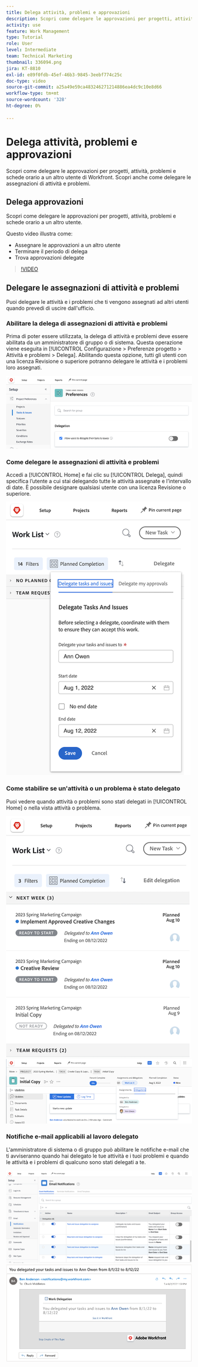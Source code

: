 ```yaml
---
title: Delega attività, problemi e approvazioni
description: Scopri come delegare le approvazioni per progetti, attività, problemi e schede orario a un altro utente di Workfront. Scopri anche come delegare le assegnazioni di attività e problemi.
activity: use
feature: Work Management
type: Tutorial
role: User
level: Intermediate
team: Technical Marketing
thumbnail: 336094.png
jira: KT-8810
exl-id: e89f0fdb-45ef-46b3-9845-3eebf774c25c
doc-type: video
source-git-commit: a25a49e59ca483246271214886ea4dc9c10e8d66
workflow-type: tm+mt
source-wordcount: '328'
ht-degree: 0%

---
```


# Delega attività, problemi e approvazioni

Scopri come delegare le approvazioni per progetti, attività, problemi e schede orario a un altro utente di Workfront. Scopri anche come delegare le assegnazioni di attività e problemi.

## Delega approvazioni

Scopri come delegare le approvazioni per progetti, attività, problemi e schede orario a un altro utente.

Questo video illustra come:

* Assegnare le approvazioni a un altro utente
* Terminare il periodo di delega
* Trova approvazioni delegate

>[!VIDEO](https://video.tv.adobe.com/v/336094/?quality=12&learn=on)

<!---
learn more URLS
Delegate approval request
--->

## Delegare le assegnazioni di attività e problemi

Puoi delegare le attività e i problemi che ti vengono assegnati ad altri utenti quando prevedi di uscire dall&#39;ufficio.

### Abilitare la delega di assegnazioni di attività e problemi

Prima di poter essere utilizzata, la delega di attività e problemi deve essere abilitata da un amministratore di gruppo o di sistema. Questa operazione viene eseguita in [!UICONTROL Configurazione > Preferenze progetto > Attività e problemi > Delega]. Abilitando questa opzione, tutti gli utenti con una licenza Revisione o superiore potranno delegare le attività e i problemi loro assegnati.

![Schermata che mostra [!UICONTROL Configurazione] preferenze per la delega](assets/delegation-1.png)

### Come delegare le assegnazioni di attività e problemi

Accedi a [!UICONTROL Home] e fai clic su [!UICONTROL Delega], quindi specifica l’utente a cui stai delegando tutte le attività assegnate e l’intervallo di date. È possibile designare qualsiasi utente con una licenza Revisione o superiore.

![Schermata che mostra la scheda Delega in [!UICONTROL Home]](assets/delegation-2.png)

### Come stabilire se un&#39;attività o un problema è stato delegato

Puoi vedere quando attività o problemi sono stati delegati in [!UICONTROL Home] o nella vista attività o problema.

![Schermata che mostra l’assegnazione dell’attività delegata in [!UICONTROL Home]](assets/delegation-4.png)
![Schermata che mostra l’assegnazione dell’attività delegata nella vista attività](assets/delegation-3.png)

### Notifiche e-mail applicabili al lavoro delegato

L&#39;amministratore di sistema o di gruppo può abilitare le notifiche e-mail che ti avviseranno quando hai delegato le tue attività e i tuoi problemi e quando le attività e i problemi di qualcuno sono stati delegati a te.

![Schermata che mostra [!UICONTROL Configurazione] opzioni di notifica e-mail per la delega](assets/delegation-5.png)
![Schermata che mostra un’e-mail di delega del lavoro](assets/delegation-6.png)
